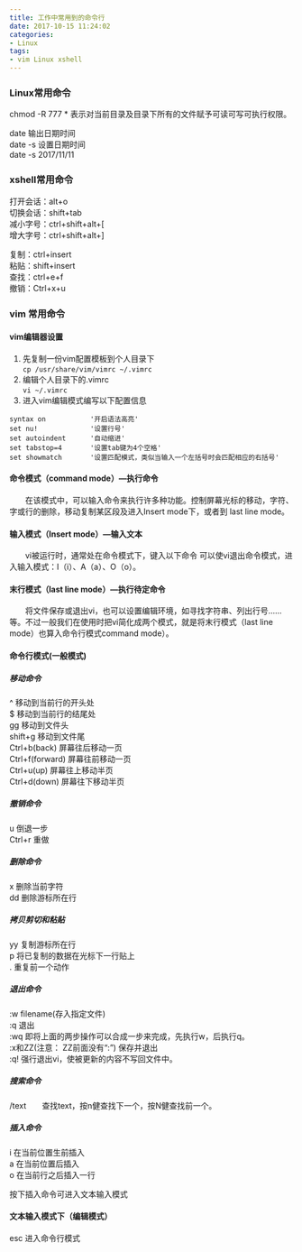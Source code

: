 ```yaml
---
title: 工作中常用到的命令行
date: 2017-10-15 11:24:02
categories:
- Linux
tags:
- vim Linux xshell
---
```



<!-- more -->
### Linux常用命令
chmod -R 777 *  表示对当前目录及目录下所有的文件赋予可读可写可执行权限。


date 输出日期时间  
date -s 设置日期时间  
date -s 2017/11/11              

### xshell常用命令  
打开会话：alt+o  
切换会话：shift+tab    
减小字号：ctrl+shift+alt+[  
增大字号：ctrl+shift+alt+]  

复制：ctrl+insert  
粘贴：shift+insert  
查找：ctrl+e+f  
撤销：Ctrl+x+u  



### vim 常用命令
#### vim编辑器设置

1. 先复制一份vim配置模板到个人目录下  
    `cp /usr/share/vim/vimrc ~/.vimrc`
2. 编辑个人目录下的.vimrc  
    `vi ~/.vimrc`
3. 进入vim编辑模式编写以下配置信息  
```
syntax on           '开启语法高亮'
set nu!             '设置行号'
set autoindent      '自动缩进'
set tabstop=4       '设置tab键为4个空格'   
set showmatch       '设置匹配模式，类似当输入一个左括号时会匹配相应的右括号'
```

#### 命令模式（command mode）—执行命令
　　在该模式中，可以输入命令来执行许多种功能。控制屏幕光标的移动，字符、字或行的删除，移动复制某区段及进入Insert mode下，或者到 last line mode。
#### 输入模式（Insert mode）—输入文本
　　vi被运行时，通常处在命令模式下，键入以下命令 可以使vi退出命令模式，进入输入模式：I（i）、A（a）、O（o）。
#### 末行模式（last line mode）—执行待定命令
　　将文件保存或退出vi，也可以设置编辑环境，如寻找字符串、列出行号……等。不过一般我们在使用时把vi简化成两个模式，就是将末行模式（last line mode）也算入命令行模式command mode）。

#### 命令行模式(一般模式)

##### 移动命令
^   移动到当前行的开头处  
$   移动到当前行的结尾处  
gg  移动到文件头  
shift+g  移动到文件尾  
Ctrl+b(back)    屏幕往后移动一页  
Ctrl+f(forward) 屏幕往前移动一页  
Ctrl+u(up)      屏幕往上移动半页   
Ctrl+d(down)    屏幕往下移动半页  

##### 撤销命令
u   倒退一步  
Ctrl+r 重做

##### 删除命令 
x   删除当前字符  
dd  删除游标所在行

##### 拷贝剪切和粘贴
yy  复制游标所在行  
p   将已复制的数据在光标下一行贴上  
.   重复前一个动作  

##### 退出命令
:w filename(存入指定文件)  
:q 退出  
:wq 即将上面的两步操作可以合成一步来完成，先执行w，后执行q。  
:x和ZZ(注意： ZZ前面没有“:”) 保存并退出  
:q! 强行退出vi，使被更新的内容不写回文件中。  

##### 搜索命令
/text　　查找text，按n健查找下一个，按N健查找前一个。

##### 插入命令
i 在当前位置生前插入  
a 在当前位置后插入  
o 在当前行之后插入一行  

按下插入命令可进入文本输入模式

#### 文本输入模式下（编辑模式）
esc 进入命令行模式





